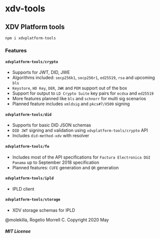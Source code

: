 # xdv-tools

## XDV Platform tools


`npm i xdvplatform-tools`

### Features

#### `xdvplatform-tools/crypto`

- Supports for JWT, DID, JWE
- Algorithms included: `secp256k1`, `secp256r1`, `ed25519`, `rsa` and upcoming `bls`
- `Keystore`, `HD Key`, `DER`, `JWK` and `PEM` support out of the box
- Support for output to `LD Crypto Suite` key pairs for `ecdsa` and `ed25519`
- More features planned like `bls` and `schnorr` for multi sig scenarios
- Planned feature includes `xmldsig` and `pkcs#7/X509` signing

#### `xdvplatform-tools/did`

- Supports for basic DID JSON schemas
- `DID JWT` signing and validation using `xdvplatform-tools/crypto` API
- Includes `did-method-xdv` with resolver

#### `xdvplatform-tools/fe`

- Includes most of the API specifications for `Factura Electronica DGI Panama` up to September 2018 specification
- Planned features: `CUFE` generation and `QR` generation

#### `xdvplatform-tools/ipld`

- IPLD client

#### `xdvplatform-tools/storage`

- XDV storage schemas for IPLD

@molekilla, Rogelio Morrell C. 
Copyright 2020 May

##### MIT License

